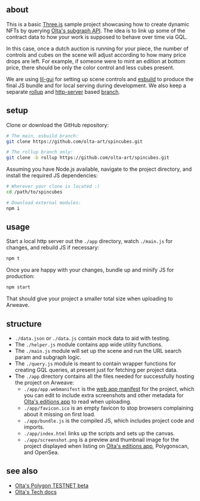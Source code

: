 ## about

This is a basic [Three.js](https://github.com/mrdoob/three.js/) sample project showcasing how to create dynamic NFTs by querying [Olta's subgraph API](https://api.thegraph.com/subgraphs/name/olta-art/mumbai-v1/). The idea is to link up some of the contract data to how your work is supposed to behave over time via GQL.

In this case, once a dutch auction is running for your piece, the number of controls and cubes on the scene will adjust according to how many price drops are left. For example, if someone were to mint an edition at bottom price, there should be only the color control and less cubes present.

We are using [lil-gui](https://github.com/georgealways/lil-gui/) for setting up scene controls and [esbuild](https://github.com/evanw/esbuild) to produce the final JS bundle and for local serving during development. We also keep a separate [rollup](https://github.com/rollup/rollup) and [http-server](https://github.com/http-party/http-server) based [branch](https://github.com/olta-art/spincubes/tree/rollup).

## setup

Clone or download the GitHub repository:

```sh
# The main, esbuild branch:
git clone https://github.com/olta-art/spincubes.git

# The rollup branch only:
git clone -b rollup https://github.com/olta-art/spincubes.git
```

Assuming you have Node.js available, navigate to the project directory, and install the required JS dependencies:

```sh
# Wherever your clone is located :)
cd /path/to/spincubes

# Download external modules:
npm i
```

## usage

Start a local http server out the `./app` directory, watch `./main.js` for changes, and rebuild JS if necessary:

```sh
npm t
```

Once you are happy with your changes, bundle up and minify JS for production:

```sh
npm start
```

That should give your project a smaller total size when uploading to Arweave.

## structure

- `./data.json` or `./data.js` contain mock data to aid with testing.
- The `./helper.js` module contains app wide utility functions.
- The `./main.js` module will set up the scene and run the URL search param and subgraph logic.
- The `./query.js` module is meant to contain wrapper functions for creating GQL queries, at present just for fetching per project data.
- The `./app` directory contains all the files needed for successfully hosting the project on Arweave:
  - `./app/app.webmanifest` is the [web app manifest](https://developer.mozilla.org/en-US/docs/Web/Manifest) for the project, which you can edit to include extra screenshots and other metadata for [Olta's editions app](https://beta.olta.art/mumbai/) to read when uploading.
  - `./app/favicon.ico` is an empty favicon to stop browsers complaining about it missing on first load.
  - `./app/bundle.js` is the compiled JS, which includes project code and imports.
  - `./app/index.html` links up the scripts and sets up the canvas.
  - `./app/screenshot.png` is a preview and thumbnail image for the project displayed when listing on [Olta's editions app](https://beta.olta.art/mumbai/), Polygonscan, and OpenSea.

## see also

- [Olta's Polygon TESTNET beta](https://beta.olta.art/mumbai/index.html)
- [Olta's Tech docs](https://docs.olta.art/creator/introduction.html#become-a-creator)
